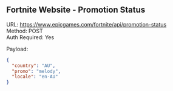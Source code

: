 ## Fortnite Website - Promotion Status

URL: https://www.epicgames.com/fortnite/api/promotion-status \
Method: POST \
Auth Required: Yes

Payload:

```json
{
  "country": "AU",
  "promo": "melody",
  "locale": "en-AU"
}
```
